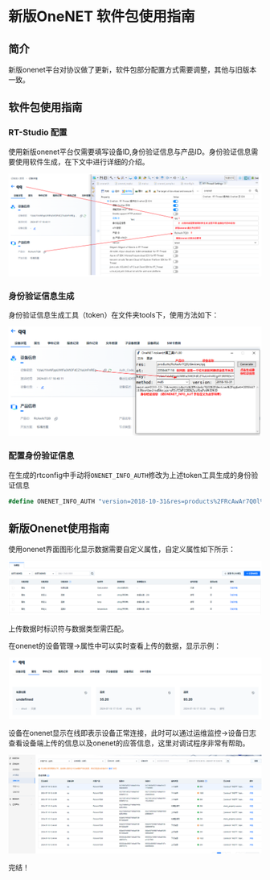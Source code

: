 # 新版OneNET 软件包使用指南

## 简介

新版onenet平台对协议做了更新，软件包部分配置方式需要调整，其他与旧版本一致。

## 软件包使用指南

### RT-Studio 配置

使用新版onenet平台仅需要填写设备ID,身份验证信息与产品ID。身份验证信息需要使用软件生成，在下文中进行详细的介绍。

![](figures/new_onenet_config.png)

### 身份验证信息生成

身份验证信息生成工具（token）在文件夹tools下，使用方法如下：

![](figures/new_onenet_token.png)

### 配置身份验证信息

在生成的rtconfig中手动将`ONENET_INFO_AUTH`修改为上述token工具生成的身份验证信息

```c#
#define ONENET_INFO_AUTH "version=2018-10-31&res=products%2FRcAwAr7Q0l%2Fdevices%2Fqq&et=2058447118&method=md5&sign=aVSoVJkF22HSQJgi0bxPrQ%3D%3D"
```

## 新版Onenet使用指南

使用onenet界面图形化显示数据需要自定义属性，自定义属性如下所示：

![](figures/new_onenet_att.png)

上传数据时标识符与数据类型需匹配。

在onenet的设备管理->属性中可以实时查看上传的数据，显示示例：

![](figures/new_onenet_ui.png)

设备在onenet显示在线即表示设备正常连接，此时可以通过运维监控->设备日志查看设备端上传的信息以及onenet的应答信息，这里对调试程序非常有帮助。

![](figures/new_onenet_data.png)

完结！
